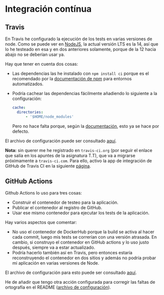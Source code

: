 # Integración contínua 

## Travis 

En Travis he configurado la ejecución de los tests en varias versiones de node. Como se puede ver en [NodeJS](https://nodejs.org/es/), la actual versión LTS es la 14, así que lo he testeado en esa y en dos anteriores solamente, porque de la 12 hacia abajo no se deberían usar ya.

Hay que tener en cuenta dos cosas:

- Las dependencias las he instalado con `npm install ci` porque es el recomendado por la [documentación de npm](https://docs.npmjs.com/cli/v6/commands/npm-ci#description) para entornos automatizados.
- Podría cachear las dependencias fácilmente añadiendo lo siguiente a la configuración:
  
  ~~~yml
  cache:
    directories:
        - '$HOME/node_modules'
  ~~~
  
  Pero no hace falta porque, según la [documentación](https://docs.travis-ci.com/user/languages/javascript-with-nodejs/#caching-with-npm), esto ya se hace por defecto.

El archivo de configuración puede ser consultado [aquí](/.travis.yml).

**Nota:** sin querer me he registrado en `travis-ci.org` (por seguir el enlace que salía en los apuntes de la asignatura T.T), que va a migrarse próximamente a `travis-ci.com`. Para ello, activo la app de integración de GitHub de Travis CI en la siguiente [página](https://github.com/apps/travis-ci/).

## GitHub Actions

Github Actions lo uso para tres cosas:

- Construir el contenedor de testeo para la aplicación.
- Publicar el contenedor al registro de GitHub.
- Usar ese mismo contenedor para ejecutar los tests de la aplicación.

Hay varios aspectos que comentar:

- No uso el contenedor de DockerHub porque la build se activa al hacer cada commit, luego mis tests se correrían con una versión atrasada. En cambio, si construyo el contenedor en GitHub actions y lo uso justo después, siempre va a estar actualizado.
- Podría hacerlo también así en Travis, pero entonces estaría reconstruyendo el contenedor en dos sitios y además no podría probar mi aplicación en varias versiones de Node.

El archivo de configuración para esto puede ser consultado [aquí](/.github/workflows/run-tests.yml).

He de añadir que tengo otra acción configurada para corregir las faltas de ortografía en el README ([archivo de configuración](/.github/workflows/spell_check_readme.yml)).